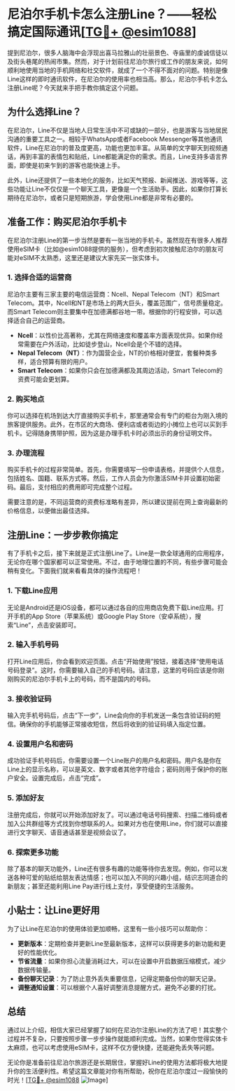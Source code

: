 # 尼泊尔手机卡怎么注册Line？——轻松搞定国际通讯[[TG💪+ @esim1088](https://t.me/s/esim1088)]

提到尼泊尔，很多人脑海中会浮现出喜马拉雅山的壮丽景色、寺庙里的虔诚信徒以及街头巷尾的热闹市集。然而，对于计划前往尼泊尔旅行或工作的朋友来说，如何顺利地使用当地的手机网络和社交软件，就成了一个不得不面对的问题。特别是像Line这样的即时通讯软件，在尼泊尔的使用率也相当高。那么，尼泊尔手机卡怎么注册Line呢？今天就来手把手教你搞定这个问题。

## 为什么选择Line？

在尼泊尔，Line不仅是当地人日常生活中不可或缺的一部分，也是游客与当地居民沟通的重要工具之一。相较于WhatsApp或者Facebook Messenger等其他通讯软件，Line在尼泊尔的普及度更高，功能也更加丰富。从简单的文字聊天到视频通话，再到丰富的表情包和贴纸，Line都能满足你的需求。而且，Line支持多语言界面，即使是初来乍到的游客也能快速上手。

此外，Line还提供了一些本地化的服务，比如天气预报、新闻推送、游戏等等，这些功能让Line不仅仅是一个聊天工具，更像是一个生活助手。因此，如果你打算长期待在尼泊尔，或者只是短期旅游，学会使用Line都是非常有必要的。

## 准备工作：购买尼泊尔手机卡

在尼泊尔注册Line的第一步当然是要有一张当地的手机卡。虽然现在有很多人推荐使用eSIM卡（比如@esim1088提供的服务），但考虑到初次接触尼泊尔的朋友可能对eSIM不太熟悉，这里还是建议大家先买一张实体卡。

### 1. 选择合适的运营商

尼泊尔主要有三家主要的电信运营商：Ncell、Nepal Telecom（NT）和Smart Telecom。其中，Ncell和NT是市场上的两大巨头，覆盖范围广，信号质量稳定。而Smart Telecom则主要集中在加德满都谷地一带。根据你的行程安排，可以选择适合自己的运营商。

- **Ncell**：以性价比高著称，尤其在网络速度和覆盖率方面表现优异。如果你经常需要在户外活动，比如徒步登山，Ncell会是个不错的选择。
- **Nepal Telecom（NT）**：作为国营企业，NT的价格相对便宜，套餐种类多样，适合预算有限的用户。
- **Smart Telecom**：如果你只会在加德满都及其周边活动，Smart Telecom的资费可能会更划算。

### 2. 购买地点

你可以选择在机场到达大厅直接购买手机卡，那里通常会有专门的柜台为刚入境的旅客提供服务。此外，在市区的大商场、便利店或者街边的小摊位上也可以买到手机卡。记得随身携带护照，因为这是办理手机卡时必须出示的身份证明文件。

### 3. 办理流程

购买手机卡的过程非常简单。首先，你需要填写一份申请表格，并提供个人信息，包括姓名、国籍、联系方式等。然后，工作人员会为你激活SIM卡并设置初始密码。最后，支付相应的费用即可完成整个过程。

需要注意的是，不同运营商的资费标准略有差异，所以建议提前在网上查询最新的价格信息，以便做出最佳选择。

## 注册Line：一步步教你搞定

有了手机卡之后，接下来就是正式注册Line了。Line是一款全球通用的应用程序，无论你在哪个国家都可以正常使用。不过，由于地理位置的不同，有些步骤可能会稍有变化。下面我们就来看看具体的操作流程吧！

### 1. 下载Line应用

无论是Android还是iOS设备，都可以通过各自的应用商店免费下载Line应用。打开手机的App Store（苹果系统）或Google Play Store（安卓系统），搜索“Line”，点击安装即可。

### 2. 输入手机号码

打开Line应用后，你会看到欢迎页面。点击“开始使用”按钮，接着选择“使用电话号码登录”。这时，你需要输入自己的手机号码。请注意，这里的号码应该是你刚刚购买的尼泊尔手机卡上的号码，而不是国内的号码。

### 3. 接收验证码

输入完手机号码后，点击“下一步”，Line会向你的手机发送一条包含验证码的短信。确保你的手机能够正常接收短信，然后将收到的验证码填入指定位置。

### 4. 设置用户名和密码

成功验证手机号码后，你需要设置一个Line账户的用户名和密码。用户名是你在Line上的显示名称，可以是英文、数字或者其他字符组合；密码则用于保护你的账户安全。设置完成后，点击“完成”。

### 5. 添加好友

注册完成后，你就可以开始添加好友了。可以通过电话号码搜索、扫描二维码或者加入公共群组等方式找到你想联系的人。如果对方也在使用Line，你们就可以直接进行文字聊天、语音通话甚至是视频会议了。

### 6. 探索更多功能

除了基本的聊天功能外，Line还有很多有趣的功能等待你去发现。例如，你可以发送各种可爱的贴纸给朋友表达情感；也可以加入不同的兴趣小组，结识志同道合的新朋友；甚至还能利用Line Pay进行线上支付，享受便捷的生活服务。

## 小贴士：让Line更好用

为了让Line在尼泊尔的使用体验更加顺畅，这里有一些小技巧可以帮助你：

- **更新版本**：定期检查并更新Line至最新版本，这样可以获得更多的新功能和更好的性能优化。
- **节省流量**：如果你担心流量消耗过大，可以在设置中开启数据压缩模式，减少数据传输量。
- **备份聊天记录**：为了防止意外丢失重要信息，记得定期备份你的聊天记录。
- **调整通知设置**：可以根据个人喜好调整消息提醒方式，避免不必要的打扰。

## 总结

通过以上介绍，相信大家已经掌握了如何在尼泊尔注册Line的方法了吧！其实整个过程并不复杂，只要按照步骤一步步操作就能顺利完成。当然，如果你觉得实体卡太麻烦，也可以考虑使用eSIM卡，这样不仅方便快捷，还能避免丢失等问题。

无论你是准备前往尼泊尔旅游还是长期居住，掌握好Line的使用方法都将极大地提升你的生活便利性。希望这篇文章能对你有所帮助，祝你在尼泊尔度过一段愉快的时光！[[TG💪+ @esim1088](https://t.me/s/esim1088) ![Image](https://i.postimg.cc/4NQfJmqS/Snipaste-2025-05-13-00-14-12.png)]